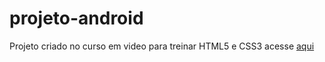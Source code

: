 # projeto-android
Projeto criado no curso em video para treinar HTML5 e CSS3
acesse <a href="https://lscastr0.github.io/projeto-android/" target="_blank" rel="external">aqui</a>
